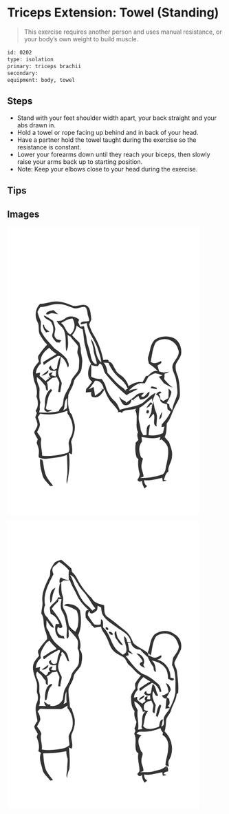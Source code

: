 # Triceps Extension: Towel (Standing)

> This exercise requires another person and uses manual resistance, or your body’s own weight to build muscle.

``` 
id: 0202 
type: isolation 
primary: triceps brachii 
secondary:  
equipment: body, towel 
``` 


## Steps


 - Stand with your feet shoulder width apart, your back straight and your abs drawn in.
 - Hold a towel or rope facing up behind and in back of your head.
 - Have a partner hold the towel taught during the exercise so the resistance is constant.
 - Lower your forearms down until they reach your biceps, then slowly raise your arms back up to starting position.
 - Note: Keep your elbows close to your head during the exercise.

## Tips



## Images

![](./../svg/0202-relaxation.svg "")

![](./../svg/0202-tension.svg "")

